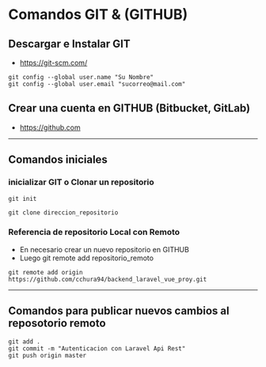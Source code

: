 # Comandos GIT & (GITHUB)
## Descargar e Instalar GIT
- https://git-scm.com/

```
git config --global user.name "Su Nombre"
git config --global user.email "sucorreo@mail.com"
```
## Crear una cuenta en GITHUB (Bitbucket, GitLab)
- https://github.com
-----
## Comandos iniciales
### inicializar GIT o Clonar un repositorio
```
git init

git clone direccion_repositorio
```
### Referencia de repositorio Local con Remoto
- En necesario crear un nuevo repositorio en GITHUB
- Luego git remote add repositorio_remoto
```
git remote add origin https://github.com/cchura94/backend_laravel_vue_proy.git
```
----
## Comandos para publicar nuevos cambios al reposotorio remoto
```
git add .
git commit -m "Autenticacion con Laravel Api Rest"
git push origin master
```
